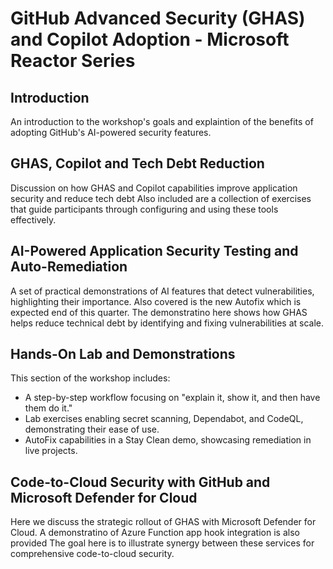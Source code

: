 # GitHub Advanced Security (GHAS) and Copilot Adoption - Microsoft Reactor Series 

## Introduction 
An introduction to the workshop's goals and explaintion of the benefits of adopting GitHub's AI-powered security features.

## GHAS, Copilot and Tech Debt Reduction 
Discussion on how GHAS and Copilot capabilities improve application security and reduce tech debt
Also included are a collection of exercises that guide participants through configuring and using these tools effectively.

## AI-Powered Application Security Testing and Auto-Remediation
A set of practical demonstrations of AI features that detect vulnerabilities, highlighting their importance.
Also covered is the new Autofix which is expected end of this quarter.
The demonstratino here shows how GHAS helps reduce technical debt by identifying and fixing vulnerabilities at scale.

## Hands-On Lab and Demonstrations

This section of the workshop includes:

* A step-by-step workflow focusing on "explain it, show it, and then have them do it."
* Lab exercises enabling secret scanning, Dependabot, and CodeQL, demonstrating their ease of use.
* AutoFix capabilities in a Stay Clean demo, showcasing remediation in live projects.

## Code-to-Cloud Security with GitHub and Microsoft Defender for Cloud
Here we discuss the strategic rollout of GHAS with Microsoft Defender for Cloud.
A demonstratino of Azure Function app hook integration is also provided
The goal here is to illustrate synergy between these services for comprehensive code-to-cloud security.
